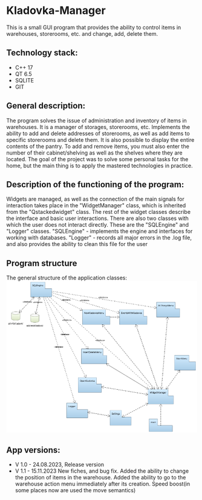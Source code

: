 # Kladovka-Manager
This is a small GUI program that provides the ability to control items in warehouses, storerooms, etc. and change, add, delete them.

## Technology stack:
- C++ 17 
- QT 6.5
- SQLITE
- GIT

## General description:

The program solves the issue of administration and inventory of items in warehouses. 
It is a manager of storages, storerooms, etc. Implements the ability to add and delete addresses of storerooms, as well as add items to specific storerooms and delete them. It is also possible to display the entire contents of the pantry. To add and remove items, you must also enter the number of their cabinet/shelving as well as the shelves where they are located. The goal of the project was to solve some personal tasks for the home, but the main thing is to apply the mastered technologies in practice.

## Description of the functioning of the program:

Widgets are managed, as well as the connection of the main signals for interaction takes place in the "WidgetManager" class, which is inherited from the "Qstackedwidget" class. The rest of the widget classes describe the interface and basic user interactions. There are also two classes with which the user does not interact directly. These are the "SQLEngine" and "Logger" classes. "SQLEngine" - implements the engine and interfaces for working with databases. "Logger" - records all major errors in the .log file, and also provides the ability to clean this file for the user

## Program structure
The general structure of the application classes:
![Project structure](https://github.com/Dimon-dudka/Kladovka-Manager/blob/main/UML_Base_desc.png)

## App versions:
- V 1.0 - 24.08.2023, Release version
- V 1.1 - 15.11.2023 New fiches, and bug fix. Added the ability to change the position of items in the warehouse. Added the ability to go to the warehouse action menu immediately after its creation. Speed boost(in some places now are used the move semantics)
